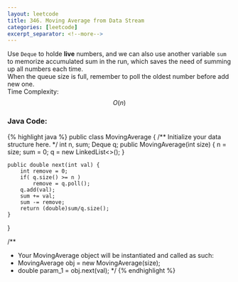 ```yaml
---
layout: leetcode
title: 346. Moving Average from Data Stream
categories: [leetcode]
excerpt_separator: <!--more-->
---
```

Use `Deque` to holde **live** numbers, and we can also use another variable `sum` to memorize accumulated sum in the run, which saves the need of summing up all numbers each time.  
When the queue size is full, remember to poll the oldest number before add new one.  
Time Complexity: $$O(n)$$
<!--more-->

### Java Code:
{% highlight java %}
public class MovingAverage {
    /** Initialize your data structure here. */
    int n, sum;
    Deque<Integer> q;
    public MovingAverage(int size) {
        n = size;
        sum = 0;
        q = new LinkedList<>();
    }
    
    public double next(int val) {
        int remove = 0;
        if( q.size() >= n )
            remove = q.poll();
        q.add(val);
        sum += val;
        sum -= remove;
        return (double)sum/q.size();
    }
}

/**
 * Your MovingAverage object will be instantiated and called as such:
 * MovingAverage obj = new MovingAverage(size);
 * double param_1 = obj.next(val);
 */
{% endhighlight %}
<div
  class="fb-like"
  data-share="true"
  data-width="450"
  data-show-faces="true">
</div>
<div class="fb-comments" data-href="https://tyge318.github.io/{{page.title}}/" data-numposts="10"></div>
